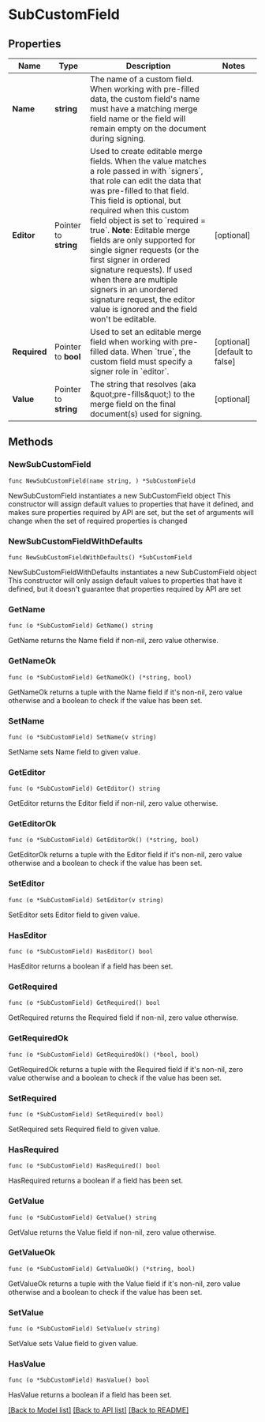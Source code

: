 # SubCustomField

## Properties

Name | Type | Description | Notes
------------ | ------------- | ------------- | -------------
**Name** | **string** | The name of a custom field. When working with pre-filled data, the custom field&#39;s name must have a matching merge field name or the field will remain empty on the document during signing. | 
**Editor** | Pointer to **string** | Used to create editable merge fields. When the value matches a role passed in with &#x60;signers&#x60;, that role can edit the data that was pre-filled to that field. This field is optional, but required when this custom field object is set to &#x60;required &#x3D; true&#x60;.  **Note**: Editable merge fields are only supported for single signer requests (or the first signer in ordered signature requests). If used when there are multiple signers in an unordered signature request, the editor value is ignored and the field won&#39;t be editable. | [optional] 
**Required** | Pointer to **bool** | Used to set an editable merge field when working with pre-filled data. When &#x60;true&#x60;, the custom field must specify a signer role in &#x60;editor&#x60;. | [optional] [default to false]
**Value** | Pointer to **string** | The string that resolves (aka \&quot;pre-fills\&quot;) to the merge field on the final document(s) used for signing. | [optional] 

## Methods

### NewSubCustomField

`func NewSubCustomField(name string, ) *SubCustomField`

NewSubCustomField instantiates a new SubCustomField object
This constructor will assign default values to properties that have it defined,
and makes sure properties required by API are set, but the set of arguments
will change when the set of required properties is changed

### NewSubCustomFieldWithDefaults

`func NewSubCustomFieldWithDefaults() *SubCustomField`

NewSubCustomFieldWithDefaults instantiates a new SubCustomField object
This constructor will only assign default values to properties that have it defined,
but it doesn't guarantee that properties required by API are set

### GetName

`func (o *SubCustomField) GetName() string`

GetName returns the Name field if non-nil, zero value otherwise.

### GetNameOk

`func (o *SubCustomField) GetNameOk() (*string, bool)`

GetNameOk returns a tuple with the Name field if it's non-nil, zero value otherwise
and a boolean to check if the value has been set.

### SetName

`func (o *SubCustomField) SetName(v string)`

SetName sets Name field to given value.


### GetEditor

`func (o *SubCustomField) GetEditor() string`

GetEditor returns the Editor field if non-nil, zero value otherwise.

### GetEditorOk

`func (o *SubCustomField) GetEditorOk() (*string, bool)`

GetEditorOk returns a tuple with the Editor field if it's non-nil, zero value otherwise
and a boolean to check if the value has been set.

### SetEditor

`func (o *SubCustomField) SetEditor(v string)`

SetEditor sets Editor field to given value.

### HasEditor

`func (o *SubCustomField) HasEditor() bool`

HasEditor returns a boolean if a field has been set.

### GetRequired

`func (o *SubCustomField) GetRequired() bool`

GetRequired returns the Required field if non-nil, zero value otherwise.

### GetRequiredOk

`func (o *SubCustomField) GetRequiredOk() (*bool, bool)`

GetRequiredOk returns a tuple with the Required field if it's non-nil, zero value otherwise
and a boolean to check if the value has been set.

### SetRequired

`func (o *SubCustomField) SetRequired(v bool)`

SetRequired sets Required field to given value.

### HasRequired

`func (o *SubCustomField) HasRequired() bool`

HasRequired returns a boolean if a field has been set.

### GetValue

`func (o *SubCustomField) GetValue() string`

GetValue returns the Value field if non-nil, zero value otherwise.

### GetValueOk

`func (o *SubCustomField) GetValueOk() (*string, bool)`

GetValueOk returns a tuple with the Value field if it's non-nil, zero value otherwise
and a boolean to check if the value has been set.

### SetValue

`func (o *SubCustomField) SetValue(v string)`

SetValue sets Value field to given value.

### HasValue

`func (o *SubCustomField) HasValue() bool`

HasValue returns a boolean if a field has been set.


[[Back to Model list]](../README.md#documentation-for-models) [[Back to API list]](../README.md#documentation-for-api-endpoints) [[Back to README]](../README.md)


